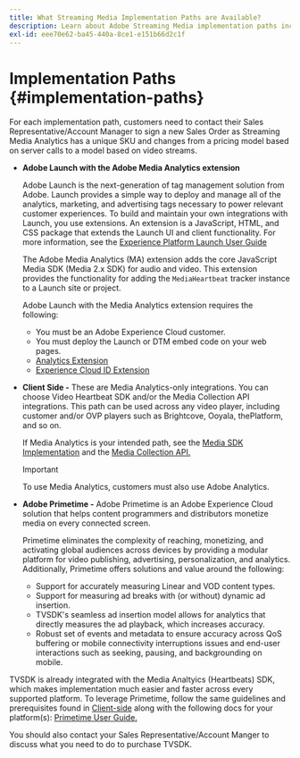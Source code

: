 ```yaml
---
title: What Streaming Media Implementation Paths are Available?
description: Learn about Adobe Streaming Media implementation paths including Adobe Launch.
exl-id: eee70e62-ba45-440a-8ce1-e151b66d2c1f
---
```

# Implementation Paths {#implementation-paths}

For each implementation path, customers need to contact their Sales Representative/Account Manager to sign a new Sales Order as Streaming Media Analytics has a unique SKU and changes from a pricing model based on server calls to a model based on video streams.

* **Adobe Launch with the Adobe Media Analytics extension**

   Adobe Launch is the next-generation of tag management solution from Adobe. Launch provides a simple way to deploy and manage all of the analytics, marketing, and advertising tags necessary to power relevant customer experiences. To build and maintain your own integrations with Launch, you use extensions. An extension is a JavaScript, HTML, and CSS package that extends the Launch UI and client functionality. For more information, see the [Experience Platform Launch User Guide](https://experienceleague.adobe.com/docs/launch/using/overview.html)

   The Adobe Media Analytics (MA) extension adds the core JavaScript Media SDK (Media 2.x SDK) for audio and video. This extension provides the functionality for adding the `MediaHeartbeat` tracker instance to a Launch site or project.

   Adobe Launch with the Media Analytics extension requires the following:
   * You must be an Adobe Experience Cloud customer.
   * You must deploy the Launch or DTM embed code on your web pages.
   * [Analytics Extension](https://experienceleague.adobe.com/docs/launch/using/extensions-ref/adobe-extension/analytics-extension/overview.html)
   * [Experience Cloud ID Extension](https://experienceleague.adobe.com/docs/launch/using/extensions-ref/adobe-extension/id-service-extension/overview.html)


* **Client Side -** These are Media Analytics-only integrations. You can choose Video Heartbeat SDK and/or the Media Collection API integrations. This path can be used across any video player, including customer and/or OVP players such as Brightcove, Ooyala, thePlatform, and so on.

   If Media Analytics is your intended path, see the [Media SDK Implementation](/help/sdk-implement/setup/setup-overview.md) and the [Media Collection API.](/help/media-collection-api/mc-api-overview.md)

   >[!IMPORTANT]
   >
   >To use Media Analytics, customers must also use Adobe Analytics.

* **Adobe Primetime -** Adobe Primetime is an Adobe Experience Cloud solution that helps content programmers and distributors monetize media on every connected screen.

   Primetime eliminates the complexity of reaching, monetizing, and activating global audiences across devices by providing a modular platform for video publishing, advertising, personalization, and analytics. Additionally, Primetime offers solutions and value around the following:

   * Support for accurately measuring Linear and VOD content types.
   * Support for measuring ad breaks with (or without) dynamic ad insertion.
   * TVSDK's seamless ad insertion model allows for analytics that directly measures the ad playback, which increases accuracy.
   * Robust set of events and metadata to ensure accuracy across QoS buffering or mobile connectivity interruptions issues and end-user interactions such as seeking, pausing, and backgrounding on mobile.
<!--
   * Integrated support for Nielsen DTVR (linear) with ID3 metadata and DCR with CMS metadata.
-->

   TVSDK is already integrated with the Media Analtyics (Heartbeats) SDK, which makes implementation much easier and faster across every supported platform. <!--Primetime also supports the partnership with Nielsen.--> To leverage Primetime, follow the same guidelines and prerequisites found in [Client-side](/help/intro-to-ava/implementation-paths/client-side-path.md) along with the following docs for your platform(s): [Primetime User Guide.](https://helpx.adobe.com/primetime/user-guide.html)

   You should also contact your Sales Representative/Account Manger to discuss what you need to do to purchase TVSDK.
